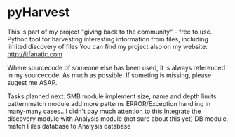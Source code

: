 # pyHarvest
This is part of my project "giving back to the community" - free to use.
Python tool for harvesting interesting information from files, including limited discovery of files
You can find my project also on my website: http://itfanatic.com

Where sourcecode of someone else has been used, it is always referenced in my sourcecode. As much as possible. 
If someting is missing, please sugest me ASAP.

Tasks planned next:
SMB module implement size, name and depth limits
patternmatch module add more patterns
ERROR/Exception handling in many-many cases...I didn't pay much attention to this
Integrate the discovery module with Analysis module (not sure about this yet)
DB module, match Files database to Analysis database